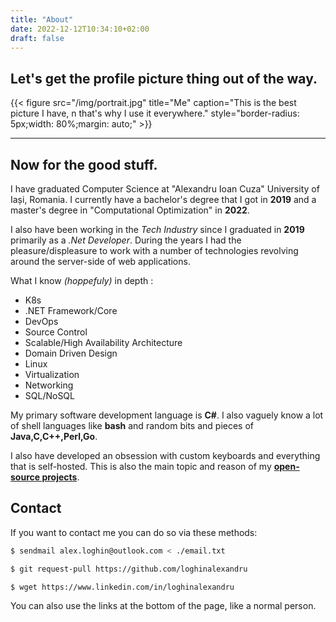 ```yaml
---
title: "About"
date: 2022-12-12T10:34:10+02:00
draft: false
---
```


## Let's get the profile picture thing out of the way.

{{< figure src="/img/portrait.jpg" title="Me" caption="This is the best picture I have, n that's why I use it everywhere." style="border-radius: 5px;width: 80%;margin: auto;" >}}

---

## Now for the good stuff.

I have graduated Computer Science at "Alexandru Ioan Cuza" University of Iași, Romania. I currently have a bachelor's degree that I got in **2019** and a master's degree in "Computational Optimization" in **2022**.

I also have been working in the *Tech Industry* since I graduated in **2019** primarily as a *.Net Developer*. During the years I had the pleasure/displeasure to work with a number of
technologies revolving around the server-side of web applications.

What I know *(hoppefuly)* in depth :
  - K8s
  - .NET Framework/Core
  - DevOps
  - Source Control
  - Scalable/High Availability Architecture
  - Domain Driven Design
  - Linux
  - Virtualization
  - Networking
  - SQL/NoSQL

My primary software development language is **C#**. I also vaguely know a lot of shell languages like **bash** and random bits and pieces of **Java,C,C++,Perl,Go**. 

I also have developed an obsession with custom keyboards and everything that is self-hosted. This is also the main topic and reason of my [**open-source projects**](../projects/).

## Contact

If you want to contact me you can do so via these methods:

```bash
$ sendmail alex.loghin@outlook.com < ./email.txt
```

```bash
$ git request-pull https://github.com/loghinalexandru
```

```bash
$ wget https://www.linkedin.com/in/loghinalexandru
```  

You can also use the links at the bottom of the page, like a normal person.